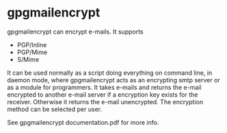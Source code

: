 # gpgmailencrypt
gpgmailencrypt can encrypt e-mails.
It supports
* PGP/Inline
* PGP/Mime
* S/Mime

It can be used normally as a script doing everything on command line, in daemon mode, where gpgmailencrypt acts as an encrypting smtp server or as a module for programmers. 
It takes e-mails and  returns the e-mail encrypted to another e-mail server if a encryption key exists for the receiver. Otherwise it returns the e-mail unencrypted.
The encryption method can be selected per user.

See gpgmailencrypt documentation.pdf for more info.
